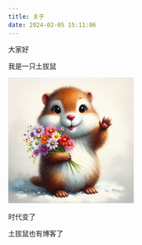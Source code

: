 ```yaml
---
title: 关于
date: 2024-02-05 15:11:06
---
```


大家好

我是一只土拔鼠

<img src="../img/Designer%20(1).png" alt="Designer (1)" style="zoom:25%;" />



时代变了

土拔鼠也有博客了
